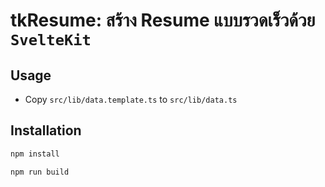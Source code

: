 # tkResume: สร้าง Resume แบบรวดเร็วด้วย `SvelteKit`

## Usage

- Copy `src/lib/data.template.ts` to `src/lib/data.ts`

## Installation

```bash
npm install
```

```bash
npm run build
```
